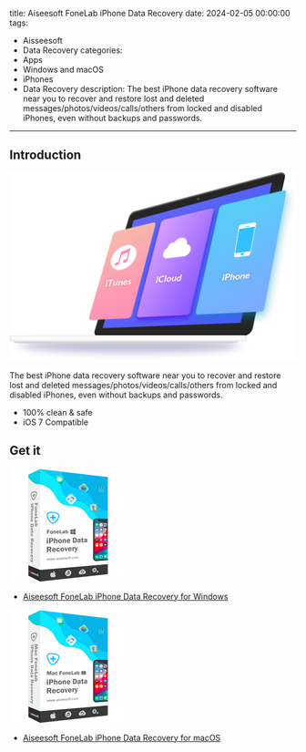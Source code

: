 title: Aiseesoft FoneLab iPhone Data Recovery
date: 2024-02-05 00:00:00
tags: 
  - Aisseesoft
  - Data Recovery
categories: 
  - Apps
  - Windows and macOS
  - iPhones
  - Data Recovery
description: The best iPhone data recovery software near you to recover and restore lost and deleted messages/photos/videos/calls/others from locked and disabled iPhones, even without backups and passwords.
---

## Introduction

![computer](/images/apps/aiseesoft/iphone-data-recovery/computer.png)

The best iPhone data recovery software near you to recover and restore lost and deleted messages/photos/videos/calls/others from locked and disabled iPhones, even without backups and passwords.

- 100% clean & safe
- iOS 7 Compatible

## Get it

[![](/images/apps/aiseesoft/iphone-data-recovery/iphone-data-recovery-for-win.png)](/aiseesoft-iphone-data-recovery-for-win/)
- [Aiseesoft FoneLab iPhone Data Recovery for Windows](/aiseesoft-iphone-data-recovery-for-win/)

[![](/images/apps/aiseesoft/iphone-data-recovery/iphone-data-recovery-for-mac.png)](/aiseesoft-iphone-data-recovery-for-mac/)
- [Aiseesoft FoneLab iPhone Data Recovery for macOS](/aiseesoft-iphone-data-recovery-for-mac/)